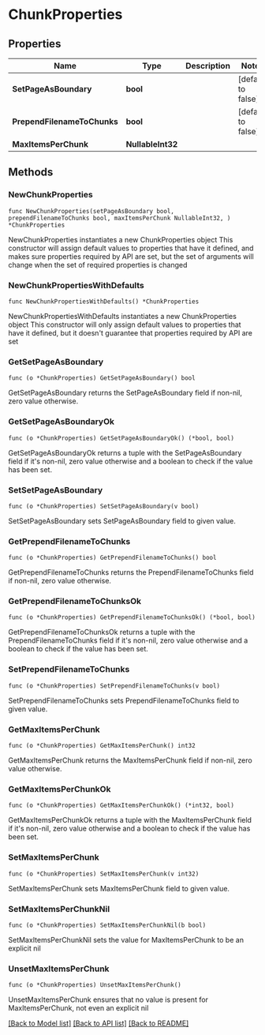 # ChunkProperties

## Properties

Name | Type | Description | Notes
------------ | ------------- | ------------- | -------------
**SetPageAsBoundary** | **bool** |  | [default to false]
**PrependFilenameToChunks** | **bool** |  | [default to false]
**MaxItemsPerChunk** | **NullableInt32** |  | 

## Methods

### NewChunkProperties

`func NewChunkProperties(setPageAsBoundary bool, prependFilenameToChunks bool, maxItemsPerChunk NullableInt32, ) *ChunkProperties`

NewChunkProperties instantiates a new ChunkProperties object
This constructor will assign default values to properties that have it defined,
and makes sure properties required by API are set, but the set of arguments
will change when the set of required properties is changed

### NewChunkPropertiesWithDefaults

`func NewChunkPropertiesWithDefaults() *ChunkProperties`

NewChunkPropertiesWithDefaults instantiates a new ChunkProperties object
This constructor will only assign default values to properties that have it defined,
but it doesn't guarantee that properties required by API are set

### GetSetPageAsBoundary

`func (o *ChunkProperties) GetSetPageAsBoundary() bool`

GetSetPageAsBoundary returns the SetPageAsBoundary field if non-nil, zero value otherwise.

### GetSetPageAsBoundaryOk

`func (o *ChunkProperties) GetSetPageAsBoundaryOk() (*bool, bool)`

GetSetPageAsBoundaryOk returns a tuple with the SetPageAsBoundary field if it's non-nil, zero value otherwise
and a boolean to check if the value has been set.

### SetSetPageAsBoundary

`func (o *ChunkProperties) SetSetPageAsBoundary(v bool)`

SetSetPageAsBoundary sets SetPageAsBoundary field to given value.


### GetPrependFilenameToChunks

`func (o *ChunkProperties) GetPrependFilenameToChunks() bool`

GetPrependFilenameToChunks returns the PrependFilenameToChunks field if non-nil, zero value otherwise.

### GetPrependFilenameToChunksOk

`func (o *ChunkProperties) GetPrependFilenameToChunksOk() (*bool, bool)`

GetPrependFilenameToChunksOk returns a tuple with the PrependFilenameToChunks field if it's non-nil, zero value otherwise
and a boolean to check if the value has been set.

### SetPrependFilenameToChunks

`func (o *ChunkProperties) SetPrependFilenameToChunks(v bool)`

SetPrependFilenameToChunks sets PrependFilenameToChunks field to given value.


### GetMaxItemsPerChunk

`func (o *ChunkProperties) GetMaxItemsPerChunk() int32`

GetMaxItemsPerChunk returns the MaxItemsPerChunk field if non-nil, zero value otherwise.

### GetMaxItemsPerChunkOk

`func (o *ChunkProperties) GetMaxItemsPerChunkOk() (*int32, bool)`

GetMaxItemsPerChunkOk returns a tuple with the MaxItemsPerChunk field if it's non-nil, zero value otherwise
and a boolean to check if the value has been set.

### SetMaxItemsPerChunk

`func (o *ChunkProperties) SetMaxItemsPerChunk(v int32)`

SetMaxItemsPerChunk sets MaxItemsPerChunk field to given value.


### SetMaxItemsPerChunkNil

`func (o *ChunkProperties) SetMaxItemsPerChunkNil(b bool)`

 SetMaxItemsPerChunkNil sets the value for MaxItemsPerChunk to be an explicit nil

### UnsetMaxItemsPerChunk
`func (o *ChunkProperties) UnsetMaxItemsPerChunk()`

UnsetMaxItemsPerChunk ensures that no value is present for MaxItemsPerChunk, not even an explicit nil

[[Back to Model list]](../README.md#documentation-for-models) [[Back to API list]](../README.md#documentation-for-api-endpoints) [[Back to README]](../README.md)


